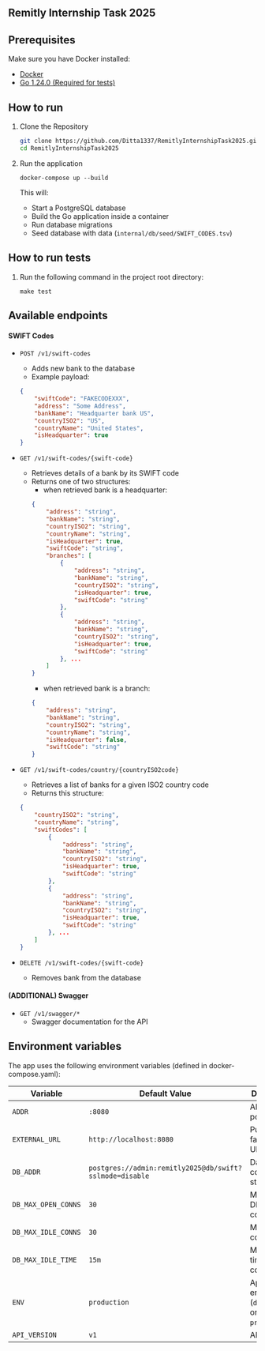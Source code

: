 ## Remitly Internship Task 2025

## Prerequisites

Make sure you have Docker installed:

- [Docker](https://docs.docker.com/get-docker/)
- [Go 1.24.0 (Required for tests)](https://go.dev/dl/)

## How to run

1. Clone the Repository

    ```sh
    git clone https://github.com/Ditta1337/RemitlyInternshipTask2025.git
    cd RemitlyInternshipTask2025
    ```

2. Run the application

    ```shell
    docker-compose up --build
    ```

   This will:

    - Start a PostgreSQL database
    - Build the Go application inside a container
    - Run database migrations
    - Seed database with data (`internal/db/seed/SWIFT_CODES.tsv`)

## How to run tests

1. Run the following command in the project root directory:

    ```shell
    make test
    ```

## Available endpoints

#### SWIFT Codes

- `POST /v1/swift-codes`
    - Adds new bank to the database
    - Example payload:
    ```json
    {
        "swiftCode": "FAKECODEXXX",
        "address": "Some Address",
        "bankName": "Headquarter bank US",
        "countryISO2": "US",
        "countryName": "United States",
        "isHeadquarter": true
    }
    ```

- `GET /v1/swift-codes/{swift-code}`
    - Retrieves details of a bank by its SWIFT code
    - Returns one of two structures:
        - when retrieved bank is a headquarter:
        ```json
        {
            "address": "string",
            "bankName": "string",
            "countryISO2": "string",
            "countryName": "string",
            "isHeadquarter": true,
            "swiftCode": "string",
            "branches": [
                {
                    "address": "string",
                    "bankName": "string",
                    "countryISO2": "string",
                    "isHeadquarter": true,
                    "swiftCode": "string"
                },
                {
                    "address": "string",
                    "bankName": "string",
                    "countryISO2": "string",
                    "isHeadquarter": true,
                    "swiftCode": "string"
                }, ...
            ]
        }
        ```
        - when retrieved bank is a branch:
        ```json
        {
            "address": "string",
            "bankName": "string",
            "countryISO2": "string",
            "countryName": "string",
            "isHeadquarter": false,
            "swiftCode": "string"
        }
        ```

- `GET /v1/swift-codes/country/{countryISO2code}`
    - Retrieves a list of banks for a given ISO2 country code
    - Returns this structure:
    ```json
    {
        "countryISO2": "string",
        "countryName": "string",
        "swiftCodes": [
            {
                "address": "string",
                "bankName": "string",
                "countryISO2": "string",
                "isHeadquarter": true,
                "swiftCode": "string"
            },
            {
                "address": "string",
                "bankName": "string",
                "countryISO2": "string",
                "isHeadquarter": true,
                "swiftCode": "string"
            }, ...
        ]
    }
    ```

- `DELETE /v1/swift-codes/{swift-code}`
    - Removes bank from the database

#### (ADDITIONAL) Swagger
- `GET /v1/swagger/*`
    - Swagger documentation for the API

## Environment variables
The app uses the following environment variables (defined in docker-compose.yaml):

| Variable          | Default Value                                           | Description                                     |
|------------------|---------------------------------------------------------|-------------------------------------------------|
| `ADDR`          | `:8080`                                                 | API listen port                                 |
| `EXTERNAL_URL`  | `http://localhost:8080`                                 | Public-facing API URL                           |
| `DB_ADDR`       | `postgres://admin:remitly2025@db/swift?sslmode=disable` | Database connection string                      |
| `DB_MAX_OPEN_CONNS` | `30`                                                    | Max open DB connections                         |
| `DB_MAX_IDLE_CONNS` | `30`                                                    | Max idle DB connections                         |
| `DB_MAX_IDLE_TIME`  | `15m`                                                   | Max idle time for DB connections                |
| `ENV`          | `production`                                            | App environment (`development` or `production`) |
| `API_VERSION`  | `v1`                                                    | API version                                     |